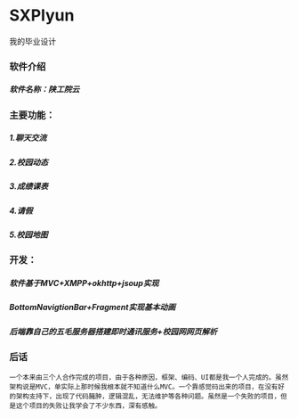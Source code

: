 ﻿# SXPIyun
我的毕业设计

### 软件介绍
#####  软件名称：陕工院云
### 主要功能：
##### 1.聊天交流
##### 2.校园动态
##### 3.成绩课表
##### 4.请假
##### 5.校园地图

### 开发：
##### 软件基于MVC+XMPP+okhttp+jsoup实现
##### BottomNavigtionBar+Fragment实现基本动画
##### 后端靠自己的五毛服务器搭建即时通讯服务+校园网网页解析

### 后话
	一个本来由三个人合作完成的项目，由于各种原因，框架、编码、UI都是我一个人完成的。虽然架构说是MVC，单实际上那时候我根本就不知道什么MVC。一个靠感觉码出来的项目，在没有好的架构支持下，出现了代码臃肿，逻辑混乱，无法维护等各种问题。虽然是一个失败的项目，但是这个项目的失败让我学会了不少东西，深有感触。



